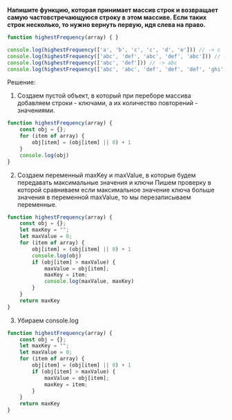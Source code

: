 **Напишите функцию, которая принимает массив строк и возвращает самую частовстречающуюся строку в этом массиве. Если таких строк несколько, то нужно вернуть первую, идя слева на право.**

```javascript
function highestFrequency(array) { }

console.log(highestFrequency(['a', 'b', 'c', 'c', 'd', 'e'])) // -> c
console.log(highestFrequency(['abc', 'def', 'abc', 'def', 'abc'])) // -> abc
console.log(highestFrequency(['abc', 'def'])) // -> abc
console.log(highestFrequency(['abc', 'abc', 'def', 'def', 'def', 'ghi', 'ghi', 'ghi', 'ghi' ])) // -> ghi
```

Решение:
1. Создаем пустой объект, в который при переборе массива добавляем строки - ключами, а их количество повторений - значениями.
```javascript
function highestFrequency(array) {
	const obj = {};
	for (item of array) {
		obj[item] = (obj[item] || 0) + 1
	}
	console.log(obj)
}
```
2. Создаем переменный maxKey и maxValue, в которые будем передавать максимальные значения и ключи
   Пишем проверку в которой сравниваем если максимальное значение ключа больше значения в переменной maxValue, то мы перезаписываем переменные.
```javascript
function highestFrequency(array) {
	const obj = {};
	let maxKey = "";
	let maxValue = 0;
	for (item of array) {
		obj[item] = (obj[item] || 0) + 1
		console.log(obj)
		if (obj[item] > maxValue) {
			maxValue = obj[item];
			maxKey = item;
			console.log(maxValue, maxKey)
		}
	}
	return maxKey
}
```
3. Убираем console.log
```javascript
function highestFrequency(array) {
	const obj = {};
	let maxKey = "";
	let maxValue = 0;
	for (item of array) {
		obj[item] = (obj[item] || 0) + 1
		if (obj[item] > maxValue) {
			maxValue = obj[item];
			maxKey = item;
		}
	}
	return maxKey
}
```


